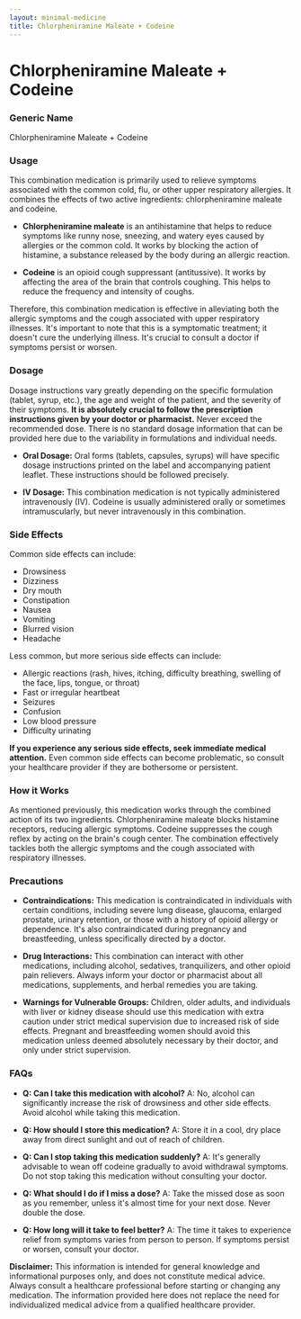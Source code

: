 ```yaml
---
layout: minimal-medicine
title: Chlorpheniramine Maleate + Codeine
---
```


# Chlorpheniramine Maleate + Codeine
### Generic Name
Chlorpheniramine Maleate + Codeine

### Usage

This combination medication is primarily used to relieve symptoms associated with the common cold, flu, or other upper respiratory allergies.  It combines the effects of two active ingredients: chlorpheniramine maleate and codeine.

* **Chlorpheniramine maleate** is an antihistamine that helps to reduce symptoms like runny nose, sneezing, and watery eyes caused by allergies or the common cold. It works by blocking the action of histamine, a substance released by the body during an allergic reaction.

* **Codeine** is an opioid cough suppressant (antitussive). It works by affecting the area of the brain that controls coughing. This helps to reduce the frequency and intensity of coughs.

Therefore, this combination medication is effective in alleviating both the allergic symptoms and the cough associated with upper respiratory illnesses.  It's important to note that this is a symptomatic treatment; it doesn't cure the underlying illness.  It's crucial to consult a doctor if symptoms persist or worsen.


### Dosage

Dosage instructions vary greatly depending on the specific formulation (tablet, syrup, etc.), the age and weight of the patient, and the severity of their symptoms.  **It is absolutely crucial to follow the prescription instructions given by your doctor or pharmacist.**  Never exceed the recommended dose.  There is no standard dosage information that can be provided here due to the variability in formulations and individual needs.

* **Oral Dosage:**  Oral forms (tablets, capsules, syrups) will have specific dosage instructions printed on the label and accompanying patient leaflet.  These instructions should be followed precisely.

* **IV Dosage:** This combination medication is not typically administered intravenously (IV).  Codeine is usually administered orally or sometimes intramuscularly, but never intravenously in this combination.


### Side Effects

Common side effects can include:

* Drowsiness
* Dizziness
* Dry mouth
* Constipation
* Nausea
* Vomiting
* Blurred vision
* Headache

Less common, but more serious side effects can include:

* Allergic reactions (rash, hives, itching, difficulty breathing, swelling of the face, lips, tongue, or throat)
* Fast or irregular heartbeat
* Seizures
* Confusion
* Low blood pressure
* Difficulty urinating

**If you experience any serious side effects, seek immediate medical attention.**  Even common side effects can become problematic, so consult your healthcare provider if they are bothersome or persistent.


### How it Works

As mentioned previously, this medication works through the combined action of its two ingredients. Chlorpheniramine maleate blocks histamine receptors, reducing allergic symptoms. Codeine suppresses the cough reflex by acting on the brain's cough center.  The combination effectively tackles both the allergic symptoms and the cough associated with respiratory illnesses.


### Precautions

* **Contraindications:**  This medication is contraindicated in individuals with certain conditions, including severe lung disease, glaucoma, enlarged prostate, urinary retention, or those with a history of opioid allergy or dependence.  It's also contraindicated during pregnancy and breastfeeding, unless specifically directed by a doctor.

* **Drug Interactions:** This combination can interact with other medications, including alcohol, sedatives, tranquilizers, and other opioid pain relievers.  Always inform your doctor or pharmacist about all medications, supplements, and herbal remedies you are taking.

* **Warnings for Vulnerable Groups:**  Children, older adults, and individuals with liver or kidney disease should use this medication with extra caution under strict medical supervision due to increased risk of side effects. Pregnant and breastfeeding women should avoid this medication unless deemed absolutely necessary by their doctor, and only under strict supervision.


### FAQs

* **Q: Can I take this medication with alcohol?**  A: No, alcohol can significantly increase the risk of drowsiness and other side effects. Avoid alcohol while taking this medication.

* **Q: How should I store this medication?**  A: Store it in a cool, dry place away from direct sunlight and out of reach of children.

* **Q: Can I stop taking this medication suddenly?** A:  It's generally advisable to wean off codeine gradually to avoid withdrawal symptoms. Do not stop taking this medication without consulting your doctor.

* **Q: What should I do if I miss a dose?**  A: Take the missed dose as soon as you remember, unless it's almost time for your next dose. Never double the dose.

* **Q: How long will it take to feel better?**  A: The time it takes to experience relief from symptoms varies from person to person.  If symptoms persist or worsen, consult your doctor.


**Disclaimer:** This information is intended for general knowledge and informational purposes only, and does not constitute medical advice. Always consult a healthcare professional before starting or changing any medication.  The information provided here does not replace the need for individualized medical advice from a qualified healthcare provider.
